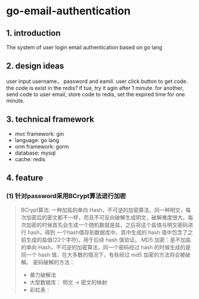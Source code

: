# go-email-authentication
## 1. introduction
The system of user login email authentication based on go lang

## 2. design ideas
user input username， password and eamil.
user click button to get code. the code is exist in the redis? if tue, try it agin after 1 minute.
for another, send code to user email, store code to redis, set the expired time for one minute.

## 3. technical framework
- mvc framework: gin
- language: go lang
- orm framework: gorm
- database: mysql
- cache: redis

## 4. feature
### (1) 针对password采用BCrypt算法进行加密
> BCrypt算法: 一种加盐的单向 Hash，不可逆的加密算法，同一种明文，每次加密后的密文都不一样，而且不可反向破解生成明文，破解难度很大。每次加密的时候首先会生成一个随机数就是盐，之后将这个盐值与明文密码进行 hash，得到 一个hash值存到数据库中。其中生成的 hash 值中包含了之前生成的盐值(22个字符)，用于后续 hash 值验证。
> MD5 加密：是不加盐的单向 Hash，不可逆的加密算法，同一个密码经过 hash 的时候生成的是同一个 hash 值，在大多数的情况下，有些经过 md5 加密的方法将会被破解。
> 密码破解的方法：
> - 暴力破解法
> - 大型数据库： 明文 -> 密文的映射
> - 彩虹表： 

